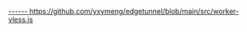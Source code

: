 [------
](https://github.com/yxymeng/edgetunnel/blob/main/src/worker-vless.js)https://github.com/yxymeng/edgetunnel/blob/main/src/worker-vless.js
